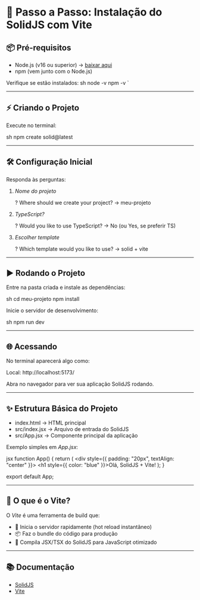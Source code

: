 # 🚀 Passo a Passo: Instalação do SolidJS com Vite

## 📦 Pré-requisitos
- Node.js (v16 ou superior) → [baixar aqui](https://nodejs.org/)  
- npm (vem junto com o Node.js)  

Verifique se estão instalados:
sh
node -v
npm -v
`

---

## ⚡ Criando o Projeto

Execute no terminal:

sh
npm create solid@latest


---

## 🛠️ Configuração Inicial

Responda às perguntas:

1. *Nome do projeto*

   
   ? Where should we create your project?
   → meu-projeto
   

2. *TypeScript?*

   
   ? Would you like to use TypeScript?
   → No (ou Yes, se preferir TS)
   

3. *Escolher template*

   
   ? Which template would you like to use?
   → solid + vite
   

---

## ▶️ Rodando o Projeto

Entre na pasta criada e instale as dependências:

sh
cd meu-projeto
npm install


Inicie o servidor de desenvolvimento:

sh
npm run dev


---

## 🌐 Acessando

No terminal aparecerá algo como:


Local: http://localhost:5173/


Abra no navegador para ver sua aplicação SolidJS rodando.

---

## ✨ Estrutura Básica do Projeto

* index.html → HTML principal
* src/index.jsx → Arquivo de entrada do SolidJS
* src/App.jsx → Componente principal da aplicação

Exemplo simples em *App.jsx*:

jsx
function App() {
  return (
    <div style={{ padding: "20px", textAlign: "center" }}>
      <h1 style={{ color: "blue" }}>Olá, SolidJS + Vite!</h1>
    </div>
  );
}

export default App;


---

## 🧩 O que é o Vite?

O *Vite* é uma ferramenta de build que:

* 🚀 Inicia o servidor rapidamente (hot reload instantâneo)
* 📦 Faz o bundle do código para produção
* 🔧 Compila JSX/TSX do SolidJS para JavaScript otimizado

---

## 📚 Documentação

* [SolidJS](https://www.solidjs.com/)
* [Vite](https://vitejs.dev/)
